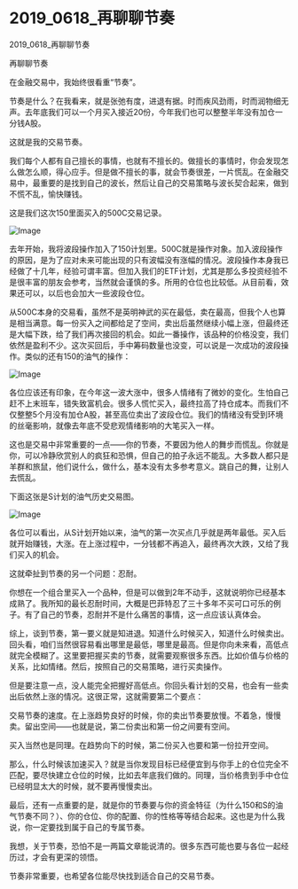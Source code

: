 # 2019_0618_再聊聊节奏

2019_0618_再聊聊节奏

再聊聊节奏





在金融交易中，我始终很看重“节奏”。

 

节奏是什么？在我看来，就是张弛有度，进退有据。时而疾风劲雨，时而润物细无声。去年底我们可以一个月买入接近20份，今年我们也可以整整半年没有加仓一分钱A股。

 

这就是我的交易节奏。

 

我们每个人都有自己擅长的事情，也就有不擅长的。做擅长的事情时，你会发现怎么做怎么顺，得心应手。但是做不擅长的事，就会节奏很差，一片慌乱。在金融交易中，最重要的是找到自己的波长，然后让自己的交易策略与波长契合起来，做到不慌不乱，愉快赚钱。

 

这是我们这次150里面买入的500C交易记录。



![Image](https://mmbiz.qpic.cn/mmbiz_png/SEPick5M9xjOEbDNtAdIbbMVpYxiakdTpubRWP6nicjwjeEBDAsOibV8RcjFd2ibpic8Auo89rave9LjVyEPIUicHk0pw/640?wx_fmt=png&tp=webp&wxfrom=5&wx_lazy=1&wx_co=1)

 

去年开始，我将波段操作加入了150计划里。500C就是操作对象。加入波段操作的原因，是为了应对未来可能出现的只有波幅没有涨幅的情况。波段操作本身我已经做了十几年，经验可谓丰富。但加入我们的ETF计划，尤其是那么多投资经验不是很丰富的朋友会参考，当然就会谨慎的多。所用的仓位也比较低。从目前看，效果还可以，以后也会加大一些波段仓位。

 

从500C本身的交易看，虽然不是英明神武的买在最低，卖在最高，但我个人也算是相当满意。每一份买入之间都给足了空间，卖出后虽然继续小幅上涨，但最终还是大幅下跌，给了我们再次接回的机会。如此一番操作，该品种的价格没变，我们依然是盈利不少。这次买回后，手中筹码数量也没变，可以说是一次成功的波段操作。类似的还有150的油气的操作：



![Image](https://mmbiz.qpic.cn/mmbiz_png/SEPick5M9xjOEbDNtAdIbbMVpYxiakdTpuVsziaO5Q7TMhXI2tRC8NKcLY1bQ1IxkVSOZWzT8IhHYLib7oGd2XvgUQ/640?wx_fmt=png&tp=webp&wxfrom=5&wx_lazy=1&wx_co=1)

 

各位应该还有印象，在今年这一波大涨中，很多人情绪有了微妙的变化。生怕自己赶不上末班车，错失致富机会。很多人慌忙买入，最终拉高了持仓成本。而我们不仅整整5个月没有加仓A股，甚至高位卖出了波段仓位。我们的情绪没有受到环境的丝毫影响，就像去年底不受悲观情绪影响的大笔买入一样。

 

这也是交易中非常重要的一点——你的节奏，不要因为他人的舞步而慌乱。你就是你，可以冷静欣赏别人的疯狂和恐惧，但自己的拍子永远不能乱。大多数人都只是羊群和旅鼠，他们说什么，做什么，基本没有太多参考意义。跳自己的舞，让别人去慌乱。

 

下面这张是S计划的油气历史交易图。



![Image](https://mmbiz.qpic.cn/mmbiz_png/SEPick5M9xjOEbDNtAdIbbMVpYxiakdTpuNB32CViaD4E0wfmr09zES7322n58GWugEPOzkTz8k7WKRmwQicl0GiaXw/640?wx_fmt=png&tp=webp&wxfrom=5&wx_lazy=1&wx_co=1)

 

各位可以看出，从S计划开始以来，油气的第一次买点几乎就是两年最低。买入后就开始赚钱，大涨。在上涨过程中，一分钱都不再追入，最终再次大跌，又给了我们买入的机会。

 

这就牵扯到节奏的另一个问题：忍耐。

 

你想在一个组合里买入一个品种，但是可以做到2年不动手，这就说明你已经基本成熟了。我所知的最长忍耐时间，大概是巴菲特忍了三十多年不买可口可乐的例子。有了自己的节奏，忍耐并不是什么痛苦的事情，这一点应该认真体会。

 

综上，谈到节奏，第一要义就是知进退。知道什么时候买入，知道什么时候卖出。回头看，咱们当然很容易看出哪里是最低，哪里是最高。但是你向未来看，高低点就完全模糊了。这里要把握买卖的节奏，就需要观察很多东西。比如价值与价格的关系，比如情绪。然后，按照自己的交易策略，进行买卖操作。

 

但是要注意一点，没人能完全把握好高低点。你回头看计划的交易，也会有一些卖出后依然上涨的情况。这很正常，这就需要第二个要点：

 

交易节奏的速度。在上涨趋势良好的时候，你的卖出节奏要放慢。不着急，慢慢卖。留出空间——也就是说，第二份卖出和第一份之间要有空间。

 

买入当然也是同理。在趋势向下的时候，第二份买入也要和第一份拉开空间。

 

那么，什么时候该加速买入？就是当你发现目标已经便宜到与你手上的仓位完全不匹配，要尽快建立仓位的时候，比如去年底我们做的。同理，当价格贵到手中仓位已经明显太大的时候，就不要再慢慢卖出。

 

最后，还有一点重要的是，就是你的节奏要与你的资金特征（为什么150和S的油气节奏不同？）、你的仓位、你的配置、你的性格等等结合起来。这也是为什么我说，你一定要找到属于自己的专属节奏。

 

我想，关于节奏，恐怕不是一两篇文章能说清的。很多东西可能也要与各位一起经历过，才会有更深的领悟。

 

节奏非常重要，也希望各位能尽快找到适合自己的交易节奏。